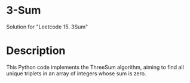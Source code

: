 # 3-Sum
Solution for "Leetcode 15. 3Sum"

# Description

This Python code implements the ThreeSum algorithm, aiming to find all unique triplets in an array of integers whose sum is zero.
